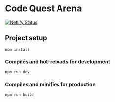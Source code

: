 # Code Quest Arena
[![Netlify Status](https://api.netlify.com/api/v1/badges/5b52b18b-7434-4865-baee-6cffbda99dc6/deploy-status)](https://app.netlify.com/sites/code-quest-arena/deploys)
## Project setup
```
npm install
```

### Compiles and hot-reloads for development
```
npm run dev
```

### Compiles and minifies for production
```
npm run build
```